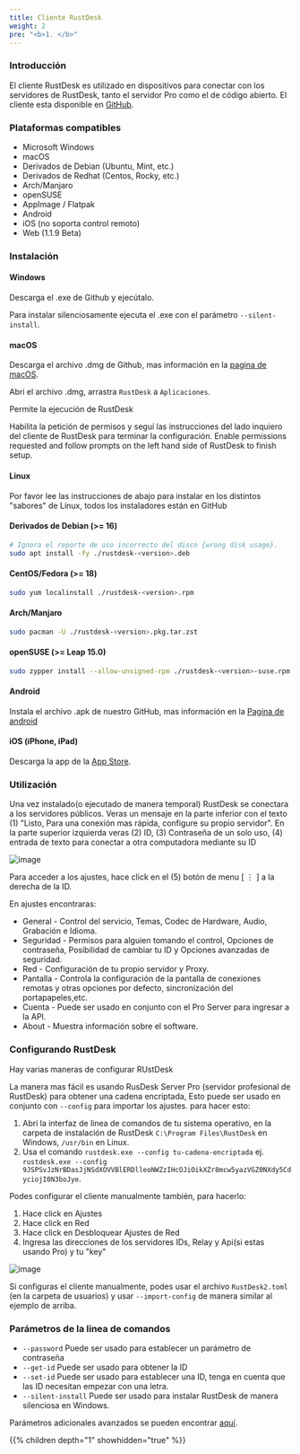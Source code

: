 ```yaml
---
title: Cliente RustDesk
weight: 2
pre: "<b>1. </b>"
---
```


### Introducción
El cliente RustDesk es utilizado en dispositivos para conectar con los servidores de RustDesk, tanto el servidor Pro como el de código abierto. El cliente esta disponible en [GitHub](https://github.com/rustdesk/rustdesk/releases/latest).

### Plataformas compatibles
- Microsoft Windows
- macOS
- Derivados de Debian (Ubuntu, Mint, etc.)
- Derivados de Redhat (Centos, Rocky, etc.)
- Arch/Manjaro
- openSUSE
- AppImage / Flatpak
- Android
- iOS (no soporta control remoto)
- Web (1.1.9 Beta)

### Instalación

#### Windows

Descarga el .exe de Github y ejecútalo.

Para instalar silenciosamente ejecuta el .exe con el parámetro `--silent-install`.


#### macOS

Descarga el archivo .dmg de Github, mas información en la [pagina de macOS](/docs/es/client/mac/).

Abri el archivo .dmg, arrastra `RustDesk` a `Aplicaciones`.

Permite la ejecución de RustDesk

Habilita la petición de permisos y seguí las instrucciones del lado inquiero del cliente de RustDesk para terminar la configuración.
Enable permissions requested and follow prompts on the left hand side of RustDesk to finish setup.

#### Linux

Por favor lee las instrucciones de abajo para instalar en los distintos "sabores" de Linux, todos los instaladores están en GitHub


#### Derivados de  Debian (>= 16)

```sh
# Ignora el reporte de uso incorrecto del disco {wrong disk usage}.
sudo apt install -fy ./rustdesk-<version>.deb
```

#### CentOS/Fedora (>= 18)

```sh
sudo yum localinstall ./rustdesk-<version>.rpm
```

#### Arch/Manjaro

```sh
sudo pacman -U ./rustdesk-<version>.pkg.tar.zst
```

#### openSUSE (>= Leap 15.0)

```sh
sudo zypper install --allow-unsigned-rpm ./rustdesk-<version>-suse.rpm
```
#### Android
Instala el archivo .apk de nuestro GitHub, mas información en la [Pagina de android](/docs/es/client/android/)

#### iOS (iPhone, iPad)
Descarga la app de la [App Store](https://apps.apple.com/us/app/rustdesk-remote-desktop/id1581225015).


### Utilización
Una vez instalado(o ejecutado de manera temporal) RustDesk se conectara a los servidores públicos. Veras un mensaje en la parte inferior con el texto (1) "Listo, Para una conexión mas rápida, configure su propio servidor". En la parte superior izquierda veras (2) ID, (3) Contraseña de un solo uso, (4) entrada de texto para conectar a otra computadora mediante su ID

![image](/docs/en/client/images/client.png)

Para acceder a los ajustes, hace click en el (5) botón de menu [ &#8942; ] a la derecha de la ID.

En ajustes encontraras:
- General - Control del servicio, Temas, Codec de Hardware, Audio, Grabación e Idioma.
- Seguridad - Permisos para alguien tomando el control, Opciones de contraseña, Posibilidad de cambiar tu ID y Opciones avanzadas de seguridad.
- Red - Configuración de tu propio servidor y Proxy.
- Pantalla - Controla la configuración de la pantalla de conexiones remotas y otras opciones por defecto, sincronización del portapapeles,etc.
- Cuenta - Puede ser usado en conjunto con el Pro Server para ingresar a la API.
- About - Muestra información sobre el software.


### Configurando RustDesk

Hay varias maneras de configurar RUstDesk

La manera mas fácil es usando RusDesk Server Pro (servidor profesional de RustDesk) para obtener una cadena encriptada, Esto puede ser usado en conjunto con `--config` para importar los ajustes. para hacer esto:
1. Abri la interfaz de linea de comandos de tu sistema operativo, en la carpeta de instalación de RustDesk `C:\Program Files\RustDesk` en Windows, `/usr/bin` en Linux.
2. Usa el comando `rustdesk.exe --config tu-cadena-encriptada` ej. `rustdesk.exe --config 9JSPSvJzNrBDasJjNSdXOVVBlERDlleoNWZzIHcOJiOikXZr8mcw5yazVGZ0NXdy5CdyciojI0N3boJye`.
   
Podes configurar el cliente manualmente también, para hacerlo:
1. Hace click en Ajustes
2. Hace click en Red
3. Hace click en Desbloquear Ajustes de Red
4. Ingresa las direcciones de los servidores IDs, Relay y Api(si estas usando Pro) y tu "key"
   
![image](/docs/en/client/images/network-settings.png)

Si configuras el cliente manualmente, podes usar el archivo `RustDesk2.toml` (en la carpeta de usuarios) y usar `--import-config` de manera similar al ejemplo de arriba.

### Parámetros de la linea de comandos
- `--password` Puede ser usado para establecer un parámetro de contraseña
- `--get-id` Puede ser usado para obtener la ID
- `--set-id` Puede ser usado para establecer una ID, tenga en cuenta que las ID necesitan empezar con una letra.
- `--silent-install` Puede ser usado para instalar RustDesk de manera silenciosa en Windows.

Parámetros adicionales avanzados se pueden encontrar [aquí](https://github.com/rustdesk/rustdesk/blob/bdc5cded221af9697eb29aa30babce75e987fcc9/src/core_main.rs#L242).


{{% children depth="1" showhidden="true" %}}
